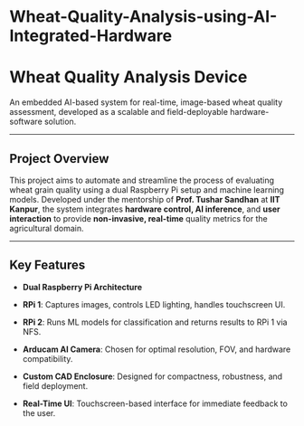 # Wheat-Quality-Analysis-using-AI-Integrated-Hardware
# Wheat Quality Analysis Device 

An embedded AI-based system for real-time, image-based wheat quality assessment, developed as a scalable and field-deployable hardware-software solution.

---

##  Project Overview

This project aims to automate and streamline the process of evaluating wheat grain quality using a dual Raspberry Pi setup and machine learning models. Developed under the mentorship of **Prof. Tushar Sandhan** at **IIT Kanpur**, the system integrates **hardware control, AI inference**, and **user interaction** to provide **non-invasive, real-time** quality metrics for the agricultural domain.

---

##  Key Features

-  **Dual Raspberry Pi Architecture**
  - **RPi 1**: Captures images, controls LED lighting, handles touchscreen UI.
  - **RPi 2**: Runs ML models for classification and returns results to RPi 1 via NFS.

-  **Arducam AI Camera**: Chosen for optimal resolution, FOV, and hardware compatibility.

-  **Custom CAD Enclosure**: Designed for compactness, robustness, and field deployment.

-  **Real-Time UI**: Touchscreen-based interface for immediate feedback to the user.



